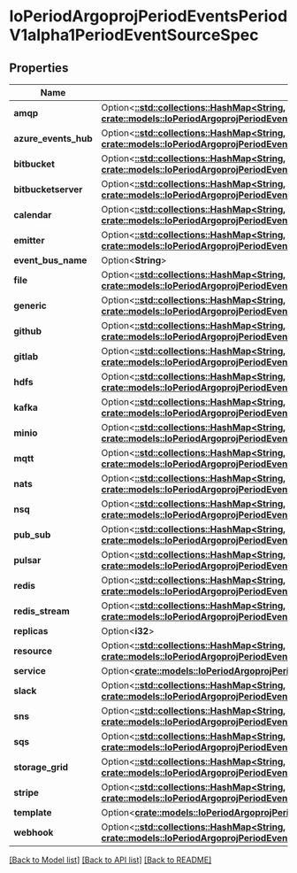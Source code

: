 # IoPeriodArgoprojPeriodEventsPeriodV1alpha1PeriodEventSourceSpec

## Properties

Name | Type | Description | Notes
------------ | ------------- | ------------- | -------------
**amqp** | Option<[**::std::collections::HashMap<String, crate::models::IoPeriodArgoprojPeriodEventsPeriodV1alpha1PeriodAmqpEventSource>**](io.argoproj.events.v1alpha1.AMQPEventSource.md)> |  | [optional]
**azure_events_hub** | Option<[**::std::collections::HashMap<String, crate::models::IoPeriodArgoprojPeriodEventsPeriodV1alpha1PeriodAzureEventsHubEventSource>**](io.argoproj.events.v1alpha1.AzureEventsHubEventSource.md)> |  | [optional]
**bitbucket** | Option<[**::std::collections::HashMap<String, crate::models::IoPeriodArgoprojPeriodEventsPeriodV1alpha1PeriodBitbucketEventSource>**](io.argoproj.events.v1alpha1.BitbucketEventSource.md)> |  | [optional]
**bitbucketserver** | Option<[**::std::collections::HashMap<String, crate::models::IoPeriodArgoprojPeriodEventsPeriodV1alpha1PeriodBitbucketServerEventSource>**](io.argoproj.events.v1alpha1.BitbucketServerEventSource.md)> |  | [optional]
**calendar** | Option<[**::std::collections::HashMap<String, crate::models::IoPeriodArgoprojPeriodEventsPeriodV1alpha1PeriodCalendarEventSource>**](io.argoproj.events.v1alpha1.CalendarEventSource.md)> |  | [optional]
**emitter** | Option<[**::std::collections::HashMap<String, crate::models::IoPeriodArgoprojPeriodEventsPeriodV1alpha1PeriodEmitterEventSource>**](io.argoproj.events.v1alpha1.EmitterEventSource.md)> |  | [optional]
**event_bus_name** | Option<**String**> |  | [optional]
**file** | Option<[**::std::collections::HashMap<String, crate::models::IoPeriodArgoprojPeriodEventsPeriodV1alpha1PeriodFileEventSource>**](io.argoproj.events.v1alpha1.FileEventSource.md)> |  | [optional]
**generic** | Option<[**::std::collections::HashMap<String, crate::models::IoPeriodArgoprojPeriodEventsPeriodV1alpha1PeriodGenericEventSource>**](io.argoproj.events.v1alpha1.GenericEventSource.md)> |  | [optional]
**github** | Option<[**::std::collections::HashMap<String, crate::models::IoPeriodArgoprojPeriodEventsPeriodV1alpha1PeriodGithubEventSource>**](io.argoproj.events.v1alpha1.GithubEventSource.md)> |  | [optional]
**gitlab** | Option<[**::std::collections::HashMap<String, crate::models::IoPeriodArgoprojPeriodEventsPeriodV1alpha1PeriodGitlabEventSource>**](io.argoproj.events.v1alpha1.GitlabEventSource.md)> |  | [optional]
**hdfs** | Option<[**::std::collections::HashMap<String, crate::models::IoPeriodArgoprojPeriodEventsPeriodV1alpha1PeriodHdfsEventSource>**](io.argoproj.events.v1alpha1.HDFSEventSource.md)> |  | [optional]
**kafka** | Option<[**::std::collections::HashMap<String, crate::models::IoPeriodArgoprojPeriodEventsPeriodV1alpha1PeriodKafkaEventSource>**](io.argoproj.events.v1alpha1.KafkaEventSource.md)> |  | [optional]
**minio** | Option<[**::std::collections::HashMap<String, crate::models::IoPeriodArgoprojPeriodEventsPeriodV1alpha1PeriodS3Artifact>**](io.argoproj.events.v1alpha1.S3Artifact.md)> |  | [optional]
**mqtt** | Option<[**::std::collections::HashMap<String, crate::models::IoPeriodArgoprojPeriodEventsPeriodV1alpha1PeriodMqttEventSource>**](io.argoproj.events.v1alpha1.MQTTEventSource.md)> |  | [optional]
**nats** | Option<[**::std::collections::HashMap<String, crate::models::IoPeriodArgoprojPeriodEventsPeriodV1alpha1PeriodNatsEventsSource>**](io.argoproj.events.v1alpha1.NATSEventsSource.md)> |  | [optional]
**nsq** | Option<[**::std::collections::HashMap<String, crate::models::IoPeriodArgoprojPeriodEventsPeriodV1alpha1PeriodNsqEventSource>**](io.argoproj.events.v1alpha1.NSQEventSource.md)> |  | [optional]
**pub_sub** | Option<[**::std::collections::HashMap<String, crate::models::IoPeriodArgoprojPeriodEventsPeriodV1alpha1PeriodPubSubEventSource>**](io.argoproj.events.v1alpha1.PubSubEventSource.md)> |  | [optional]
**pulsar** | Option<[**::std::collections::HashMap<String, crate::models::IoPeriodArgoprojPeriodEventsPeriodV1alpha1PeriodPulsarEventSource>**](io.argoproj.events.v1alpha1.PulsarEventSource.md)> |  | [optional]
**redis** | Option<[**::std::collections::HashMap<String, crate::models::IoPeriodArgoprojPeriodEventsPeriodV1alpha1PeriodRedisEventSource>**](io.argoproj.events.v1alpha1.RedisEventSource.md)> |  | [optional]
**redis_stream** | Option<[**::std::collections::HashMap<String, crate::models::IoPeriodArgoprojPeriodEventsPeriodV1alpha1PeriodRedisStreamEventSource>**](io.argoproj.events.v1alpha1.RedisStreamEventSource.md)> |  | [optional]
**replicas** | Option<**i32**> |  | [optional]
**resource** | Option<[**::std::collections::HashMap<String, crate::models::IoPeriodArgoprojPeriodEventsPeriodV1alpha1PeriodResourceEventSource>**](io.argoproj.events.v1alpha1.ResourceEventSource.md)> |  | [optional]
**service** | Option<[**crate::models::IoPeriodArgoprojPeriodEventsPeriodV1alpha1PeriodService**](io.argoproj.events.v1alpha1.Service.md)> |  | [optional]
**slack** | Option<[**::std::collections::HashMap<String, crate::models::IoPeriodArgoprojPeriodEventsPeriodV1alpha1PeriodSlackEventSource>**](io.argoproj.events.v1alpha1.SlackEventSource.md)> |  | [optional]
**sns** | Option<[**::std::collections::HashMap<String, crate::models::IoPeriodArgoprojPeriodEventsPeriodV1alpha1PeriodSnsEventSource>**](io.argoproj.events.v1alpha1.SNSEventSource.md)> |  | [optional]
**sqs** | Option<[**::std::collections::HashMap<String, crate::models::IoPeriodArgoprojPeriodEventsPeriodV1alpha1PeriodSqsEventSource>**](io.argoproj.events.v1alpha1.SQSEventSource.md)> |  | [optional]
**storage_grid** | Option<[**::std::collections::HashMap<String, crate::models::IoPeriodArgoprojPeriodEventsPeriodV1alpha1PeriodStorageGridEventSource>**](io.argoproj.events.v1alpha1.StorageGridEventSource.md)> |  | [optional]
**stripe** | Option<[**::std::collections::HashMap<String, crate::models::IoPeriodArgoprojPeriodEventsPeriodV1alpha1PeriodStripeEventSource>**](io.argoproj.events.v1alpha1.StripeEventSource.md)> |  | [optional]
**template** | Option<[**crate::models::IoPeriodArgoprojPeriodEventsPeriodV1alpha1PeriodTemplate**](io.argoproj.events.v1alpha1.Template.md)> |  | [optional]
**webhook** | Option<[**::std::collections::HashMap<String, crate::models::IoPeriodArgoprojPeriodEventsPeriodV1alpha1PeriodWebhookEventSource>**](io.argoproj.events.v1alpha1.WebhookEventSource.md)> |  | [optional]

[[Back to Model list]](../README.md#documentation-for-models) [[Back to API list]](../README.md#documentation-for-api-endpoints) [[Back to README]](../README.md)


